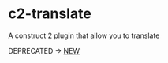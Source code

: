 # c2-translate
A construct 2 plugin that allow you to translate

DEPRECATED -> [NEW](https://github.com/armaldio/c2-project-translate)
